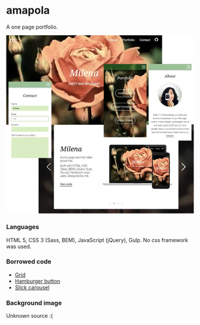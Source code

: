 # amapola

A one page portfolio.

![alt tag](https://github.com/milebza/amapola/blob/master/assets/portfolio-theme.jpg)

### Languages
HTML 5, CSS 3 (Sass, BEM), JavaScript (jQuery), Gulp.
No css framework was used.

### Borrowed code
* [Grid](https://www.sitepoint.com/understanding-css-grid-systems/)
* [Hamburger button](http://callmenick.com/post/animating-css-only-hamburger-menu-icons)
* [Slick carousel](http://kenwheeler.github.io/slick/)

### Background image
Unknown source :(

